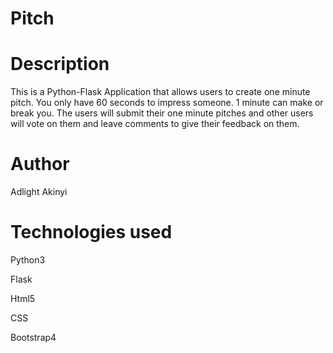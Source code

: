 # Pitch
# Description

This is a Python-Flask Application that allows users to create one minute pitch. You only have 60 seconds to impress someone. 1 minute can make or break you. The users will submit their one minute pitches and other users will vote on them and leave comments to give their feedback on them.

# Author

Adlight Akinyi

# Technologies used

Python3

Flask

Html5

CSS

Bootstrap4
